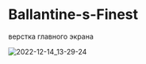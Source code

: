 # Ballantine-s-Finest

верстка главного экрана

![2022-12-14_13-29-24](https://user-images.githubusercontent.com/98023374/207545222-a9420bec-1df9-4678-9c98-efa453ea1d7d.png)
